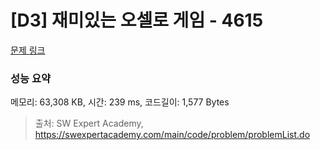 # [D3] 재미있는 오셀로 게임 - 4615 

[문제 링크](https://swexpertacademy.com/main/code/problem/problemDetail.do?contestProbId=AWQmA4uK8ygDFAXj) 

### 성능 요약

메모리: 63,308 KB, 시간: 239 ms, 코드길이: 1,577 Bytes



> 출처: SW Expert Academy, https://swexpertacademy.com/main/code/problem/problemList.do